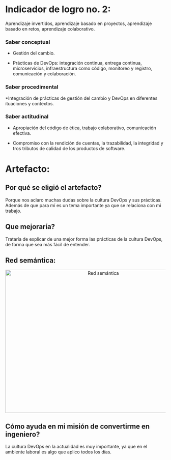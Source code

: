 # Indicador de logro no. 2:

Aprendizaje invertidos, aprendizaje basado en proyectos, aprendizaje basado en
retos, aprendizaje colaborativo.

### Saber conceptual

* Gestión del cambio.

* Prácticas de DevOps: integración continua, entrega continua, microservicios, infraestructura como código, monitoreo y registro, comunicación y colaboración.

### Saber procedimental

*Integración de prácticas de gestión del cambio y DevOps en diferentes ituaciones y contextos.


### Saber actitudinal

* Apropiación del código de ética, trabajo colaborativo, comunicación efectiva.

* Compromiso con la rendición de cuentas, la trazabilidad, la integridad y tros tributos de calidad de los productos de software.


# Artefacto:

## **Por qué se eligió el artefacto?**
Porque nos aclaro muchas dudas sobre la cultura DevOps y sus prácticas. Además de que para mí es un tema importante ya que se relaciona con mi trabajo.

## **Que mejoraría?**
Trataría de explicar de una mejor forma las prácticas de la cultura DevOps, de forma que sea más fácil de entender.

## **Red semántica:**

<p align="center">
 
<img src="img/red3.png" title="Red semántica" width="600" height="450">
 
</p>

## **Cómo ayuda en mi misión de convertirme en ingeniero?**

La cultura DevOps en la actualidad es muy importante, ya que en el ambiente laboral es algo que aplico todos los días.
